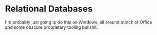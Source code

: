 # Relational Databases
I'm probably just going to do this on Windows, all around bunch of Office and some obscure proprietary tooling bullshit.